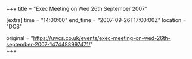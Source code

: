 +++
title = "Exec Meeting on Wed 26th September 2007"

[extra]
time = "14:00:00"
end_time = "2007-09-26T17:00:00Z"
location = "DCS"

original = "https://uwcs.co.uk/events/exec-meeting-on-wed-26th-september-2007-1474488997471/"    
+++



